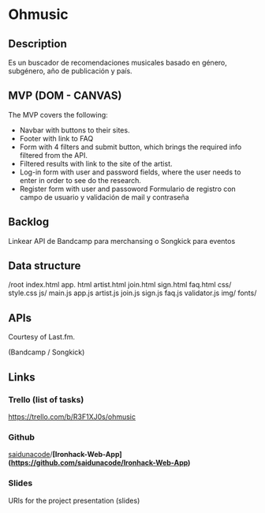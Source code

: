 # **Ohmusic**

## **Description**

Es un buscador de recomendaciones musicales basado en género, subgénero, año de publicación y país.

## **MVP (DOM - CANVAS)**
The MVP covers the following:

- Navbar with buttons to their sites.  
- Footer with link to FAQ
- Form with 4 filters and submit button, which brings the required info filtered from the API. 
- Filtered results with link to the site of the artist. 
- Log-in form with user and password fields, where the user needs to enter in order to see do the research. 
- Register form with user and passoword Formulario de registro con campo de usuario y validación de mail y contraseña

## **Backlog**

Linkear API de Bandcamp para merchansing o Songkick para eventos


## **Data structure**
 
 /root
  index.html
  app. html
  artist.html
  join.html
  sign.html
  faq.html
  css/
    style.css
  js/
    main.js
    app.js
    artist.js
    join.js
    sign.js
    faq.js
    validator.js
  img/
  fonts/
    

## **APIs**

Courtesy of Last.fm.

(Bandcamp / Songkick)

## **Links**

### **Trello (list of tasks)**

https://trello.com/b/R3F1XJ0s/ohmusic

### **Github**

[saidunacode](https://github.com/saidunacode)/**[Ironhack-Web-App]
(https://github.com/saidunacode/Ironhack-Web-App)**

### **Slides**

URls for the project presentation (slides) 
